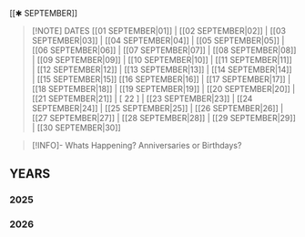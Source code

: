  [[✱ SEPTEMBER]]

> [!NOTE] DATES
> [[01 SEPTEMBER|01]] | [[02 SEPTEMBER|02]] | [[03 SEPTEMBER|03]] | [[04 SEPTEMBER|04]] | [[05 SEPTEMBER|05]] | [[06 SEPTEMBER|06]] | [[07 SEPTEMBER|07]] | [[08 SEPTEMBER|08]] | [[09 SEPTEMBER|09]] | [[10 SEPTEMBER|10]] | [[11 SEPTEMBER|11]] | [[12 SEPTEMBER|12]] | [[13 SEPTEMBER|13]] | [[14 SEPTEMBER|14]] | [[15 SEPTEMBER|15]]
> [[16 SEPTEMBER|16]] | [[17 SEPTEMBER|17]] | [[18 SEPTEMBER|18]] | [[19 SEPTEMBER|19]] | [[20 SEPTEMBER|20]] | [[21 SEPTEMBER|21]] | [ 22 ] | [[23 SEPTEMBER|23]] | [[24 SEPTEMBER|24]] | [[25 SEPTEMBER|25]] | [[26 SEPTEMBER|26]] | [[27 SEPTEMBER|27]] | [[28 SEPTEMBER|28]] | [[29 SEPTEMBER|29]] | [[30 SEPTEMBER|30]]

> [!INFO]- Whats Happening?
> Anniversaries or Birthdays? 
## YEARS
### 2025

### 2026